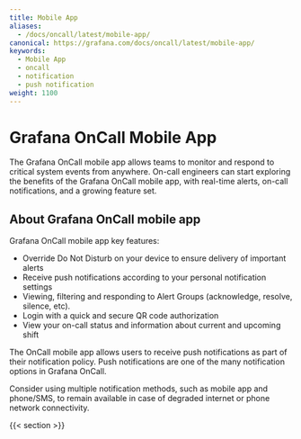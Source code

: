 ```yaml
---
title: Mobile App
aliases:
  - /docs/oncall/latest/mobile-app/
canonical: https://grafana.com/docs/oncall/latest/mobile-app/
keywords:
  - Mobile App
  - oncall
  - notification
  - push notification
weight: 1100
---
```


# Grafana OnCall Mobile App

The Grafana OnCall mobile app allows teams to monitor and respond to critical system events from anywhere.
On-call engineers can start exploring the benefits of the Grafana OnCall mobile app, with real-time alerts, on-call notifications, and a growing feature set.

## About Grafana OnCall mobile app

Grafana OnCall mobile app key features:

- Override Do Not Disturb on your device to ensure delivery of important alerts
- Receive push notifications according to your personal notification settings
- Viewing, filtering and responding to Alert Groups (acknowledge, resolve, silence, etc).
- Login with a quick and secure QR code authorization
- View your on-call status and information about current and upcoming shift

The OnCall mobile app allows users to receive push notifications as part of their notification policy.
Push notifications are one of the many notification options in Grafana OnCall.

Consider using multiple notification methods, such as mobile app and phone/SMS,
to remain available in case of degraded internet or phone network connectivity.

{{< section >}}
